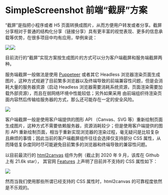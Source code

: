 # SimpleScreenshot 前端“截屏”方案

“截屏”是指把小程序或者 H5 页面转换成图片，从而方便用户转发或者分享。截屏分享相对于普通的结构化分享（链接分享）具有更丰富的视觉表现、更多的信息承载等优势，在很多项目中均有应用，举例来说：

![](https://newbieyoung.github.io/images/simple-screenshot-0.gif)![](https://newbieyoung.github.io/images/simple-screenshot-1.gif)

目前流行的“截屏”实现方案按生成图片的方式可以分为客户端截屏和服务端截屏两种。

服务端截屏一般做法是使用 [Puppeteer](https://github.com/puppeteer/puppeteer) 或者其它 Headless 浏览器渲染页面生成图片，这种方式规避了目前繁多浏览器以及终端导致的前端兼容性问题，但是会消耗大量的服务器资源（启动 Headless 浏览器需要消耗系统资源，页面渲染需要加载外部资源），而且在弱网络环境中性能较低；另外如果采用
由前端组织待渲染页面内容然后传输给服务器的方式，那么还可能存在一定的安全风险。

![](https://newbieyoung.github.io/images/simple-screenshot-2.jpg)

客户端截屏一般是使用客户端提供的图形 API （Canvas、SVG 等）重新绘制页面生成图片，这种方式不需要依赖服务器，资源消耗较少；但是使用客户端提供的图形 API 重新绘制页面，相当于重新实现浏览器的渲染过程，毫无疑问是比较复杂且麻烦的事情；因此当前的客户端截屏组件往往会选择仅支持部分 CSS 属性，从而降低复杂度同时尽可能避免目前繁多的浏览器和终端导致的兼容性问题。

以目前最流行的 [html2canvas](https://github.com/niklasvh/html2canvas) 组件为例（截止到 2020 年 9 月，该库在 Github 上有 21.6k star），
其官网 [Features](https://html2canvas.hertzen.com/features) 上声明了目前并不支持的 CSS 属性如下：

![](https://newbieyoung.github.io/images/simple-screenshot-3.jpg)

然而当我们使用那些所谓已经支持的 CSS 属性时，html2canvas 的可靠程度依然是不乐观的。

